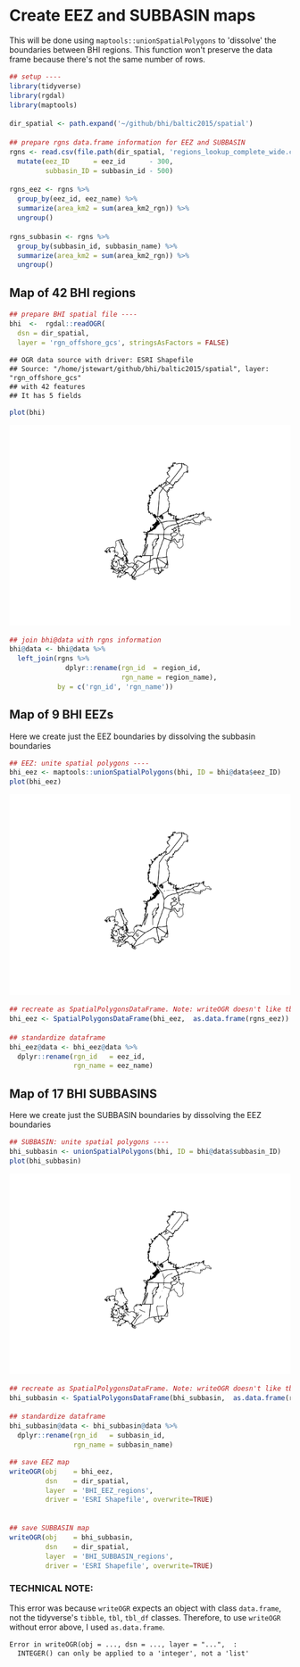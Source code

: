 Create EEZ and SUBBASIN maps
================

This will be done using `maptools::unionSpatialPolygons` to 'dissolve' the boundaries between BHI regions. This function won't preserve the data frame because there's not the same number of rows.

``` r
## setup ----
library(tidyverse)
library(rgdal)
library(maptools)

dir_spatial <- path.expand('~/github/bhi/baltic2015/spatial')

## prepare rgns data.frame information for EEZ and SUBBASIN
rgns <- read.csv(file.path(dir_spatial, 'regions_lookup_complete_wide.csv'), stringsAsFactors = FALSE) %>%
  mutate(eez_ID      = eez_id      - 300,
         subbasin_ID = subbasin_id - 500)

rgns_eez <- rgns %>%
  group_by(eez_id, eez_name) %>%
  summarize(area_km2 = sum(area_km2_rgn)) %>%
  ungroup()

rgns_subbasin <- rgns %>%
  group_by(subbasin_id, subbasin_name) %>%
  summarize(area_km2 = sum(area_km2_rgn)) %>%
  ungroup()
```

Map of 42 BHI regions
---------------------

``` r
## prepare BHI spatial file ----
bhi  <-  rgdal::readOGR(
  dsn = dir_spatial,
  layer = 'rgn_offshore_gcs', stringsAsFactors = FALSE)
```

    ## OGR data source with driver: ESRI Shapefile 
    ## Source: "/home/jstewart/github/bhi/baltic2015/spatial", layer: "rgn_offshore_gcs"
    ## with 42 features
    ## It has 5 fields

``` r
plot(bhi)
```

![](create_eez_basin_maps_files/figure-markdown_github/unnamed-chunk-2-1.png)

``` r
## join bhi@data with rgns information
bhi@data <- bhi@data %>%
  left_join(rgns %>%
              dplyr::rename(rgn_id  = region_id,
                            rgn_name = region_name),
            by = c('rgn_id', 'rgn_name'))
```

Map of 9 BHI EEZs
-----------------

Here we create just the EEZ boundaries by dissolving the subbasin boundaries

``` r
## EEZ: unite spatial polygons ----
bhi_eez <- maptools::unionSpatialPolygons(bhi, ID = bhi@data$eez_ID)
plot(bhi_eez)
```

![](create_eez_basin_maps_files/figure-markdown_github/unnamed-chunk-3-1.png)

``` r
## recreate as SpatialPolygonsDataFrame. Note: writeOGR doesn't like tbl_dfs, only data.frames
bhi_eez <- SpatialPolygonsDataFrame(bhi_eez,  as.data.frame(rgns_eez))

## standardize dataframe
bhi_eez@data <- bhi_eez@data %>%
  dplyr::rename(rgn_id   = eez_id, 
                rgn_name = eez_name)
```

Map of 17 BHI SUBBASINS
-----------------------

Here we create just the SUBBASIN boundaries by dissolving the EEZ boundaries

``` r
## SUBBASIN: unite spatial polygons ----
bhi_subbasin <- unionSpatialPolygons(bhi, ID = bhi@data$subbasin_ID)
plot(bhi_subbasin)
```

![](create_eez_basin_maps_files/figure-markdown_github/unnamed-chunk-4-1.png)

``` r
## recreate as SpatialPolygonsDataFrame. Note: writeOGR doesn't like tbl_dfs, only data.frames
bhi_subbasin <- SpatialPolygonsDataFrame(bhi_subbasin,  as.data.frame(rgns_subbasin))

## standardize dataframe
bhi_subbasin@data <- bhi_subbasin@data %>%
  dplyr::rename(rgn_id   = subbasin_id, 
                rgn_name = subbasin_name)
```

``` r
## save EEZ map
writeOGR(obj    = bhi_eez,
         dsn    = dir_spatial,
         layer  = 'BHI_EEZ_regions',
         driver = 'ESRI Shapefile', overwrite=TRUE)


## save SUBBASIN map
writeOGR(obj    = bhi_subbasin,
         dsn    = dir_spatial,
         layer  = 'BHI_SUBBASIN_regions',
         driver = 'ESRI Shapefile', overwrite=TRUE)
```

### TECHNICAL NOTE:

This error was because `writeOGR` expects an object with class `data.frame`, not the tidyverse's `tibble`, `tbl`, `tbl_df` classes. Therefore, to use `writeOGR` without error above, I used `as.data.frame`.

    Error in writeOGR(obj = ..., dsn = ..., layer = "...",  : 
      INTEGER() can only be applied to a 'integer', not a 'list'
